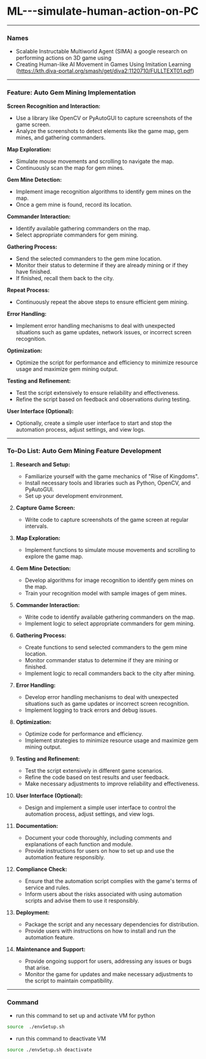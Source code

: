 # ML---simulate-human-action-on-PC

---

### Names

- Scalable Instructable Multiworld Agent (SIMA) a google research on performing actions on 3D game using
- Creating Human-like AI Movement in Games Using Imitation Learning (https://kth.diva-portal.org/smash/get/diva2:1120710/FULLTEXT01.pdf)

---

### Feature: Auto Gem Mining Implementation

**Screen Recognition and Interaction:**

- Use a library like OpenCV or PyAutoGUI to capture screenshots of the game screen.
- Analyze the screenshots to detect elements like the game map, gem mines, and gathering commanders.

**Map Exploration:**

- Simulate mouse movements and scrolling to navigate the map.
- Continuously scan the map for gem mines.

**Gem Mine Detection:**

- Implement image recognition algorithms to identify gem mines on the map.
- Once a gem mine is found, record its location.

**Commander Interaction:**

- Identify available gathering commanders on the map.
- Select appropriate commanders for gem mining.

**Gathering Process:**

- Send the selected commanders to the gem mine location.
- Monitor their status to determine if they are already mining or if they have finished.
- If finished, recall them back to the city.

**Repeat Process:**

- Continuously repeat the above steps to ensure efficient gem mining.

**Error Handling:**

- Implement error handling mechanisms to deal with unexpected situations such as game updates, network issues, or incorrect screen recognition.

**Optimization:**

- Optimize the script for performance and efficiency to minimize resource usage and maximize gem mining output.

**Testing and Refinement:**

- Test the script extensively to ensure reliability and effectiveness.
- Refine the script based on feedback and observations during testing.

**User Interface (Optional):**

- Optionally, create a simple user interface to start and stop the automation process, adjust settings, and view logs.

---

### To-Do List: Auto Gem Mining Feature Development

1. **Research and Setup:**

   - Familiarize yourself with the game mechanics of "Rise of Kingdoms".
   - Install necessary tools and libraries such as Python, OpenCV, and PyAutoGUI.
   - Set up your development environment.

2. **Capture Game Screen:**

   - Write code to capture screenshots of the game screen at regular intervals.

3. **Map Exploration:**

   - Implement functions to simulate mouse movements and scrolling to explore the game map.

4. **Gem Mine Detection:**

   - Develop algorithms for image recognition to identify gem mines on the map.
   - Train your recognition model with sample images of gem mines.

5. **Commander Interaction:**

   - Write code to identify available gathering commanders on the map.
   - Implement logic to select appropriate commanders for gem mining.

6. **Gathering Process:**

   - Create functions to send selected commanders to the gem mine location.
   - Monitor commander status to determine if they are mining or finished.
   - Implement logic to recall commanders back to the city after mining.

7. **Error Handling:**

   - Develop error handling mechanisms to deal with unexpected situations such as game updates or incorrect screen recognition.
   - Implement logging to track errors and debug issues.

8. **Optimization:**

   - Optimize code for performance and efficiency.
   - Implement strategies to minimize resource usage and maximize gem mining output.

9. **Testing and Refinement:**

   - Test the script extensively in different game scenarios.
   - Refine the code based on test results and user feedback.
   - Make necessary adjustments to improve reliability and effectiveness.

10. **User Interface (Optional):**

    - Design and implement a simple user interface to control the automation process, adjust settings, and view logs.

11. **Documentation:**

    - Document your code thoroughly, including comments and explanations of each function and module.
    - Provide instructions for users on how to set up and use the automation feature responsibly.

12. **Compliance Check:**

    - Ensure that the automation script complies with the game's terms of service and rules.
    - Inform users about the risks associated with using automation scripts and advise them to use it responsibly.

13. **Deployment:**

    - Package the script and any necessary dependencies for distribution.
    - Provide users with instructions on how to install and run the automation feature.

14. **Maintenance and Support:**
    - Provide ongoing support for users, addressing any issues or bugs that arise.
    - Monitor the game for updates and make necessary adjustments to the script to maintain compatibility.

---

### Command

- run this command to set up and activate VM for python

```bash
source  ./envSetup.sh
```

- run this command to deactivate VM

```bash
source ./envSetup.sh deactivate
```
